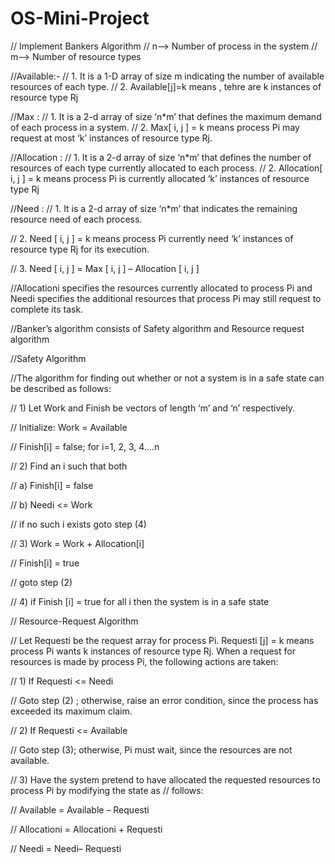 # OS-Mini-Project

// Implement Bankers Algorithm 
// n--> Number of process in the system
// m--> Number of resource types

//Available:-
// 1. It is a 1-D array of size m indicating the number of available resources of each type.
// 2. Available[j]=k means , tehre are k instances of resource type Rj

//Max :
// 1. It is a 2-d array of size ‘n*m’ that defines the maximum demand of each process in a system.
// 2. Max[ i, j ] = k means process Pi may request at most ‘k’ instances of resource type Rj.

//Allocation :
// 1. It is a 2-d array of size ‘n*m’ that defines the number of resources of each type currently allocated to each process.
// 2. Allocation[ i, j ] = k means process Pi is currently allocated ‘k’ instances of resource type Rj

//Need :
// 1. It is a 2-d array of size ‘n*m’ that indicates the remaining resource need of each process.

// 2. Need [ i,   j ] = k means process Pi currently need ‘k’ instances of resource type Rj for its execution.

// 3. Need [ i,   j ] = Max [ i,   j ] – Allocation [ i,   j ]

//Allocationi specifies the resources currently allocated to process Pi and Needi specifies the additional resources that process Pi may still request to complete its task.

//Banker’s algorithm consists of Safety algorithm and Resource request algorithm

//Safety Algorithm

//The algorithm for finding out whether or not a system is in a safe state can be described as follows:

// 1) Let Work and Finish be vectors of length ‘m’ and ‘n’ respectively.

// Initialize: Work = Available

// Finish[i] = false; for i=1, 2, 3, 4….n


// 2) Find an i such that both

// a) Finish[i] = false

// b) Needi <= Work

// if no such i exists goto step (4)


// 3) Work = Work + Allocation[i]

// Finish[i] = true

// goto step (2)

// 4) if Finish [i] = true for all i  then the system is in a safe state

// Resource-Request Algorithm

// Let Requesti be the request array for process Pi. Requesti [j] = k means process Pi wants k instances of resource type Rj. When a request for resources is made by process Pi, the following actions are taken:

// 1) If Requesti <= Needi

// Goto step (2) ; otherwise, raise an error condition, since the process has exceeded its maximum claim.

// 2) If Requesti <= Available

// Goto step (3); otherwise, Pi must wait, since the resources are not available.

// 3) Have the system pretend to have allocated the requested resources to process Pi by modifying the state as
// follows:

// Available = Available – Requesti

// Allocationi = Allocationi + Requesti

// Needi = Needi– Requesti
